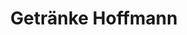 ---
title: "Getränke Hoffmann"
url: /castrop-rauxel/getraenke-hoffmann-dortmunder-strasse/
shop: Getränke
---